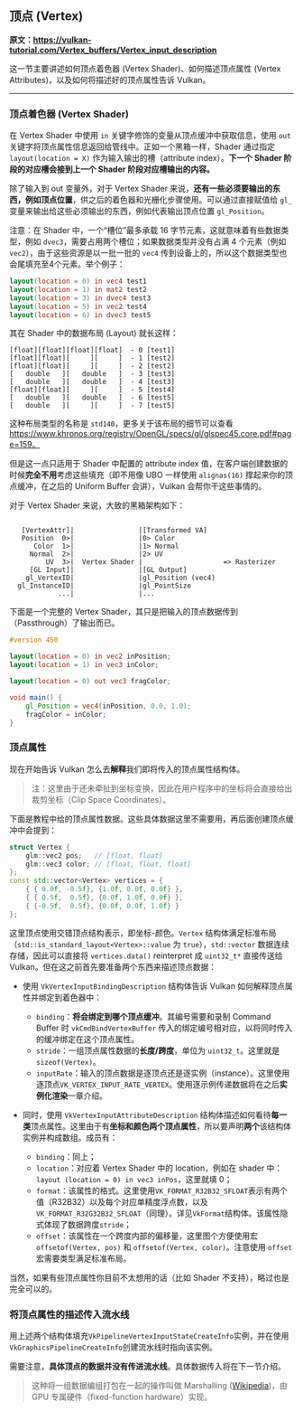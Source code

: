 ## 顶点 (Vertex)

**原文：https://vulkan-tutorial.com/Vertex_buffers/Vertex_input_description**

这一节主要讲述如何顶点着色器 (Vertex Shader)、如何描述顶点属性 (Vertex Attributes)，以及如何将描述好的顶点属性告诉 Vulkan。

---

### 顶点着色器 (Vertex Shader)

在 Vertex Shader 中使用 `in` 关键字修饰的变量从顶点缓冲中获取信息，使用 `out` 关键字将顶点属性信息返回给管线中。正如一个黑箱一样，Shader 通过指定 `layout(location = X)` 作为输入输出的槽（attribute index）。**下一个 Shader 阶段的对应槽会接到上一个 Shader 阶段对应槽输出的内容。**

除了输入到 out 变量外，对于 Vertex Shader 来说，**还有一些必须要输出的东西，例如顶点位置**，供之后的着色器和光栅化步骤使用。可以通过直接赋值给 `gl_` 变量来输出给这些必须输出的东西，例如代表输出顶点位置 `gl_Position`。

注意：在 Shader 中，一个“槽位”最多承载 16 字节元素，这就意味着有些数据类型，例如 `dvec3`，需要占用两个槽位；如果数据类型并没有占满 4 个元素（例如 `vec2`），由于这些资源是以一批一批的 `vec4` 传到设备上的，所以这个数据类型也会尾填充至4个元素。举个例子：

```GLSL
layout(location = 0) in vec4 test1
layout(location = 1) in mat2 test2
layout(location = 3) in dvec4 test3
layout(location = 5) in vec2 test4
layout(location = 6) in dvec3 test5
```

其在 Shader 中的数据布局 (Layout) 就长这样：

```
[float][float][float][float]  - 0 [test1]
[float][float][     ][     ]  - 1 [test2]
[float][float][     ][     ]  - 2 [test2]
[   double   ][   double   ]  - 3 [test3]
[   double   ][   double   ]  - 4 [test3]
[float][float][     ][     ]  - 5 [test4]
[   double   ][   double   ]  - 6 [test5]
[   double   ][     ][     ]  - 7 [test5]
```

这种布局类型的名称是 `std140`，更多关于该布局的细节可以查看 https://www.khronos.org/registry/OpenGL/specs/gl/glspec45.core.pdf#page=159。

但是这一点只适用于 Shader 中配置的 attribute index 值，在客户端创建数据的时候**完全不用**考虑这些填充（即不用像 UBO 一样使用 `alignas(16)` 撑起来你的顶点缓冲，在之后的 Uniform Buffer 会讲），Vulkan 会帮你干这些事情的。

对于 Vertex Shader 来说，大致的黑箱架构如下：

```

   [VertexAttr]|                |[Transformed VA]
   Position  0>|                |0> Color
      Color  1>|                |1> Normal
     Normal  2>|                |2> UV
         UV  3>|  Vertex Shader |                    => Rasterizer
     [GL Input]|                |[GL Output]
    gl_VertexID|                |gl_Position (vec4)
  gl_InstanceID|                |gl_PointSize
            ...|                |...
```

下面是一个完整的 Vertex Shader，其只是把输入的顶点数据传到（Passthrough）了输出而已。

```GLSL
#version 450

layout(location = 0) in vec2 inPosition;
layout(location = 1) in vec3 inColor;

layout(location = 0) out vec3 fragColor;

void main() {
    gl_Position = vec4(inPosition, 0.0, 1.0);
    fragColor = inColor;
}
```



### 顶点属性

现在开始告诉 Vulkan 怎么去**解释**我们即将传入的顶点属性结构体。

> 注：这里由于还未牵扯到坐标变换，因此在用户程序中的坐标将会直接给出裁剪坐标（Clip Space Coordinates）。

下面是教程中给的顶点属性数据。这些具体数据这里不需要用，再后面创建顶点缓冲中会提到：

```cpp
struct Vertex {
    glm::vec2 pos;   // [float, float]
    glm::vec3 color; // [float, float, float]
};
const std::vector<Vertex> vertices = {
    { { 0.0f, -0.5f}, {1.0f, 0.0f, 0.0f} }, 
    { { 0.5f,  0.5f}, {0.0f, 1.0f, 0.0f} }, 
    { {-0.5f,  0.5f}, {0.0f, 0.0f, 1.0f} } 
};
```

这里顶点使用交错顶点结构表示，即坐标-颜色。`Vertex` 结构体满足标准布局（`std::is_standard_layout<Vertex>::value` 为 `true`），`std::vector` 数据连续存储，因此可以直接将 `vertices.data()` reinterpret 成 `uint32_t*` 直接传送给 Vulkan。但在这之前首先要准备两个东西来描述顶点数据：

* 使用 `VkVertexInputBindingDescription` 结构体告诉 Vulkan 如何解释顶点属性并绑定到着色器中：
  * `binding`：**将会绑定到哪个顶点缓冲**。其编号需要和录制 Command Buffer 时 `vkCmdBindVertexBuffer` 传入的绑定编号相对应，以将同时传入的缓冲绑定在这个顶点属性。
  * `stride`：一组顶点属性数据的**长度/跨度**，单位为 `uint32_t`。这里就是 `sizeof(Vertex)`。
  * `inputRate`：输入的顶点数据是逐顶点还是逐实例（instance）。这里使用逐顶点`VK_VERTEX_INPUT_RATE_VERTEX`。使用逐示例传递数据将在之后**实例化渲染**一章介绍。

* 同时，使用 `VkVertexInputAttributeDescription` 结构体描述如何看待**每一类**顶点属性。这里由于有**坐标和颜色两个顶点属性**，所以要声明**两个**该结构体实例并构成数组。成员有：
  * `binding`：同上；
  * `location`：对应着 Vertex Shader 中的 location，例如在 shader 中：`layout (location = 0) in vec3 inPos`，这里就填 0；
  * `format`：该属性的格式。这里使用`VK_FORMAT_R32B32_SFLOAT`表示有两个值（R32B32）以及每个对应单精度浮点数，以及`VK_FORMAT_R32G32B32_SFLOAT`（同理）。详见`VkFormat`结构体。该属性隐式体现了数据跨度`stride`；
  * `offset`：该属性在一个跨度内部的偏移量，这里图个方便使用宏 `offsetof(Vertex, pos)` 和 `offsetof(Vertex, color)`。注意使用 `offset` 宏需要类型满足标准布局。

当然，如果有些顶点属性你目前不太想用的话（比如 Shader 不支持），略过也是完全可以的。



### 将顶点属性的描述传入流水线

用上述两个结构体填充`VkPipelineVertexInputStateCreateInfo`实例，并在使用`VkGraphicsPipelineCreateInfo`创建流水线时指向该实例。

需要注意，**具体顶点的数据并没有传进流水线**。具体数据传入将在下一节介绍。

> 这种将一组数据编组打包在一起的操作叫做 Marshalling ([Wikipedia](https://en.wikipedia.org/wiki/Marshalling_(computer_science)))，由 GPU 专属硬件（fixed-function hardware）实现。
